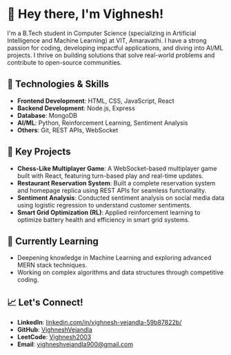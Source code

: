 # 👋 Hey there, I'm Vighnesh!

I'm a B.Tech student in Computer Science (specializing in Artificial Intelligence and Machine Learning) at VIT, Amaravathi. I have a strong passion for coding, developing impactful applications, and diving into AI/ML projects. I thrive on building solutions that solve real-world problems and contribute to open-source communities.

## 🔧 Technologies & Skills

- **Frontend Development**: HTML, CSS, JavaScript, React
- **Backend Development**: Node.js, Express
- **Database**: MongoDB
- **AI/ML**: Python, Reinforcement Learning, Sentiment Analysis
- **Others**: Git, REST APIs, WebSocket

## 🌟 Key Projects

- **Chess-Like Multiplayer Game**: A WebSocket-based multiplayer game built with React, featuring turn-based play and real-time updates.
- **Restaurant Reservation System**: Built a complete reservation system and homepage replica using REST APIs for seamless functionality.
- **Sentiment Analysis**: Conducted sentiment analysis on social media data using logistic regression to understand customer sentiments.
- **Smart Grid Optimization (RL)**: Applied reinforcement learning to optimize battery health and efficiency in smart grid systems.

## 🌱 Currently Learning

- Deepening knowledge in Machine Learning and exploring advanced MERN stack techniques.
- Working on complex algorithms and data structures through competitive coding.

## 📈 Let's Connect!

- **LinkedIn**: [linkedin.com/in/vighnesh-vejandla-59b87822b/](https://www.linkedin.com/in/vighnesh-vejandla-59b87822b/)
- **GitHub**: [VighneshVejandla](https://github.com/VighneshVejandla)
- **LeetCode**: [Vighnesh2003](https://leetcode.com/u/Vighnesh2003/)
- **Email**: vighneshvejandla900@gmail.com

